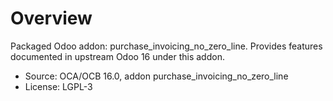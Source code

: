 # Overview

Packaged Odoo addon: purchase_invoicing_no_zero_line. Provides features documented in upstream Odoo 16 under this addon.

- Source: OCA/OCB 16.0, addon purchase_invoicing_no_zero_line
- License: LGPL-3
